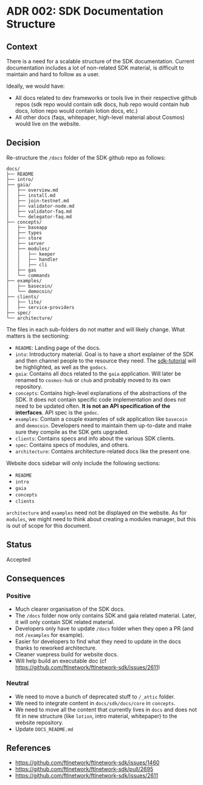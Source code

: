 # ADR 002: SDK Documentation Structure

## Context

There is a need for a scalable structure of the SDK documentation. Current documentation includes a lot of non-related SDK material, is difficult to maintain and hard to follow as a user. 

Ideally, we would have:
- All docs related to dev frameworks or tools live in their respective github repos (sdk repo would contain sdk docs, hub repo would contain hub docs, lotion repo would contain lotion docs, etc.)
- All other docs (faqs, whitepaper, high-level material about Cosmos) would live on the website.

## Decision

Re-structure the `/docs` folder of the SDK github repo as follows:

```
docs/
├── README
├── intro/
├── gaia/
│   ├── overview.md
│   ├── install.md
│   ├── join-testnet.md
│   ├── validator-node.md
│   ├── validator-faq.md
│   └── delegator-faq.md    
├── concepts/
│   ├── baseapp
│   ├── types
│   ├── store
│   ├── server
│   ├── modules/
│   │   ├── keeper
│   │   ├── handler
│   │   ├── cli
│   ├── gas
│   └── commands
├── examples/
│   ├── basecoin/
│   └── democoin/
├── clients/
│   ├── lite/
│   ├── service-providers
├── spec/
└── architecture/
```

The files in each sub-folders do not matter and will likely change. What matters is the sectioning:

- `README`: Landing page of the docs. 
- `into`: Introductory material. Goal is to have a short explainer of the SDK and then channel people to the resource they need. The [sdk-tutorial](https://github.com/cosmos/sdk-application-tutorial/) will be highlighted, as well as the `godocs`.
- `gaia`: Contains all docs related to the `gaia` application. Will later be renamed to `cosmos-hub` or `chub` and probably moved to its own repository.
- `concepts`: Contains high-level explanations of the abstractions of the SDK. It does not contain specific code implementation and does not need to be updated often. **It is not an API specification of the interfaces**. API spec is the `godoc`. 
- `examples`: Contain a couple examples of sdk application like `basecoin` and `democoin`. Developers need to maintain them up-to-date and make sure they compile as the SDK gets upgraded.
- `clients`: Contains specs and info about the various SDK clients.
- `spec`: Contains specs of modules, and others.
- `architecture`: Contains architecture-related docs like the present one.

Website docs sidebar will only include the following sections:

- `README`
- `intro`
- `gaia`
- `concepts`
- `clients`

`architecture` and `examples` need not be displayed on the website. As for `modules`, we might need to think about creating a modules manager, but this is out of scope for this document.

## Status

Accepted

## Consequences

### Positive

- Much clearer organisation of the SDK docs. 
- The `/docs` folder now only contains SDK and gaia related material. Later, it will only contain SDK related material.
- Developers only have to update `/docs` folder when they open a PR (and not `/examples` for example). 
- Easier for developers to find what they need to update in the docs thanks to reworked architecture.
- Cleaner vuepress build for website docs. 
- Will help build an executable doc (cf https://github.com/ftlnetwork/ftlnetwork-sdk/issues/2611)

### Neutral

- We need to move a bunch of deprecated stuff to `/_attic` folder. 
- We need to integrate content in `docs/sdk/docs/core` in `concepts`.
- We need to move all the content that currently lives in `docs` and does not fit in new structure (like `lotion`, intro material, whitepaper) to the website repository.
- Update `DOCS_README.md`

## References

- https://github.com/ftlnetwork/ftlnetwork-sdk/issues/1460
- https://github.com/ftlnetwork/ftlnetwork-sdk/pull/2695
- https://github.com/ftlnetwork/ftlnetwork-sdk/issues/2611